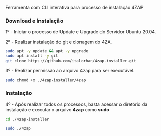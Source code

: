 Ferramenta com CLI interativa para processo de instalação 4ZAP

### Download e Instalação

1º - Iniciar o processo de Update e Upgrade do Servidor Ubuntu 20.04.

2º - Realizar instalação do git e clonagem do 4ZA.

```bash
sudo apt -y update && apt -y upgrade
sudo apt install -y git
git clone https://github.com/italorhan/4zap-installer.git
```

3º - Realizar permissão ao arquivo 4zap para ser executável.

```bash
sudo chmod +x ./4zap-installer/4zap
```

### Instalação

4º - Após realizar todos os processos, basta acessar o diretório da instalação e executar o arquivo **4zap** como **sudo**

```bash
cd ./4zap-installer
```

```bash
sudo ./4zap
```

